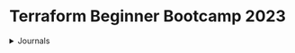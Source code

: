 # Terraform Beginner Bootcamp 2023

<details>
<summary>Journals</summary>
  
### [Week 0]()
  - [Week 0 Journal](/Journal/week0.md)
 
  ![Week 0 Progress Architecture](/images/week0-architecture.png)
   *Architecture of week 0*

  
### [Week 1]()
  - [Week 1 Journal](/Journal/week1.md)
    ![Week 1 Progress Architecture](/images/week1-architecture.png)
<!--
### [Week 2]()
  - [Week 2 Journal](/Journal/week2.md)
  - ![Week 2 Progress Architecture](/images/week2-architecture.png)
### [Week 3]()
  - [Week 3 Journal](/Journal/week3.md)
-->
  
</details>

